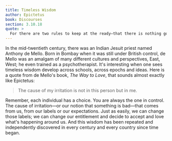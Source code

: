 ```yaml
---
title: Timeless Wisdom
author: Epictetus
book: Discourses
section: 3.10.18
quote: >
  For there are two rules to keep at the ready—that there is nothing good or bad outside my own reasoned choice, and that we shouldn't try to lead events but to follow them.
---
```


In the mid-twentieth century, there was an Indian Jesuit priest named Anthony de Mello. Born in Bombay when it was still under British control, de Mello was an amalgam of many different cultures and perspectives, East, West; he even trained as a psychotherapist. It's interesting when one sees timeless wisdom develop across schools, across epochs and ideas. Here is a quote from de Mello's book, _The Way to Love_, that sounds almost exactly like Epictetus:

> The cause of my irritation is not in this person but in me.

Remember, each individual has a choice. You are always the one in control. The cause of irritation—or our notion that something is bad—that comes from us, from our labels or our expectations. Just as easily, we can change those labels; we can change our entitlement and decide to accept and love what's happening around us. And this wisdom has been repeated and independently discovered in every century and every country since time began.
